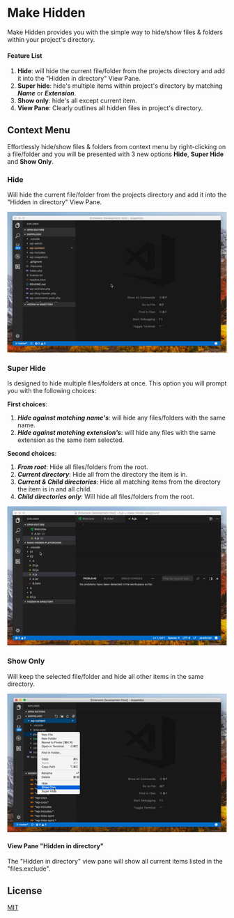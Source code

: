 # Make Hidden
Make Hidden provides you with the simple way to hide/show files & folders within your project's directory.

#### Feature List
1. **Hide**: will hide the current file/folder from the projects directory and add it into the "Hidden in directory" View Pane.
2. **Super hide**: hide's multiple items within project's directory by matching ***Name*** or ***Extension***.
3. **Show only**: hide's all except current item.
4. **View Pane**: Clearly outlines all hidden files in project's directory.

## Context Menu
Effortlessly hide/show files & folders from context menu by right-clicking on a file/folder and you will be presented with 3 new options **Hide**, **Super Hide** and **Show Only**.

### Hide
Will hide the current file/folder from the projects directory and add it into the "Hidden in directory" View Pane.

![Preview](resources/showcase-hideItem.gif)

### Super Hide
Is designed to hide multiple files/folders at once. This option you will prompt you with the following choices:

**First choices**:
1. ***Hide against matching name's***: will hide any files/folders with the same name.
2. ***Hide against matching extension's***: will hide any files with the same extension as the same item selected.

**Second choices**:
1. ***From root***: Hide all files/folders from the root.
2. ***Current directory***: Hide all from the directory the item is in.
3. ***Current & Child directories***: Hide all matching items from the directory the item is in and all child.
4. ***Child directories only***: Will hide all files/folders from the root.

![Preview](resources/showcase-superHide.gif)

### Show Only
Will keep the selected file/folder and hide all other items in the same directory.

![Preview](resources/showcase-showOnly.gif)

#### View Pane "Hidden in directory"
The "Hidden in directory" view pane will show all current items listed in the "files.exclude".

## License
[MIT](LICENSE.md)